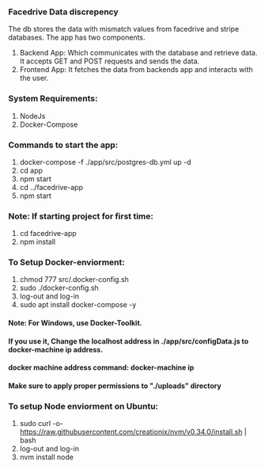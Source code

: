 ### Facedrive Data discrepency 
The db stores the data with mismatch values from facedrive and stripe databases. The app has two components.
1. Backend App: Which communicates with the database and retrieve data. 
It accepts GET and POST requests and sends the data.
2. Frontend App: It fetches the data from backends app and interacts with the user.


### System Requirements:
1. NodeJs
2. Docker-Compose


### Commands to start  the app: 
1. docker-compose -f ./app/src/postgres-db.yml up -d
2. cd app 
3. npm start
4. cd ../facedrive-app
5. npm start


### Note: If starting project for first time:
1. cd facedrive-app
2. npm install



### To Setup Docker-enviorment:
1. chmod 777  src/.docker-config.sh
2. sudo ./docker-config.sh 
3. log-out and log-in
4. sudo apt install docker-compose -y 
#### Note:  For Windows, use Docker-Toolkit.
#### If you use it, Change the localhost address in ./app/src/configData.js to docker-machine ip address.
#### docker machine address command: docker-machine ip
#### Make sure to apply proper permissions to "./uploads" directory


### To setup Node enviorment on Ubuntu:
1. sudo curl -o- https://raw.githubusercontent.com/creationix/nvm/v0.34.0/install.sh | bash
2. log-out and log-in
3. nvm install node

